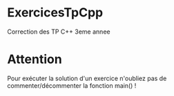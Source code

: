 # ExercicesTpCpp
Correction des TP C++ 3eme annee

# Attention
Pour exécuter la solution d'un exercice n'oubliez pas de commenter/décommenter la fonction main() !

